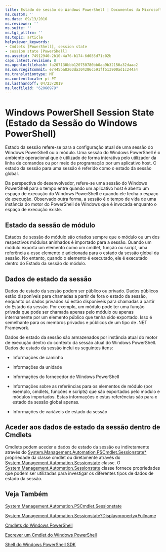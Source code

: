 ```yaml
---
title: Estado de sessão do Windows PowerShell | Documentos da Microsoft
ms.custom: ''
ms.date: 09/13/2016
ms.reviewer: ''
ms.suite: ''
ms.tgt_pltfrm: ''
ms.topic: article
helpviewer_keywords:
- Cmdlets [PowerShell], session state
- session state [PowerShell]
ms.assetid: 74912940-2b10-4a76-b174-6d035d71c02b
caps.latest.revision: 8
ms.openlocfilehash: fa207130bbb120750780bb0aa9b32150a32daaa2
ms.sourcegitcommit: e7445ba8203da304286c591ff513900ad1c244a4
ms.translationtype: MT
ms.contentlocale: pt-PT
ms.lasthandoff: 04/23/2019
ms.locfileid: "62066979"
---
```

# <a name="windows-powershell-session-state"></a>Windows PowerShell Session State (Estado da Sessão do Windows PowerShell)

Estado da sessão refere-se para a configuração atual de uma sessão do Windows PowerShell ou o módulo. Uma sessão do Windows PowerShell é o ambiente operacional que é utilizado de forma interativa pelo utilizador da linha de comandos ou por meio de programação por um aplicativo host. O estado da sessão para uma sessão é referido como o estado da sessão global.

Da perspectiva do desenvolvedor, refere-se uma sessão do Windows PowerShell para o tempo entre quando um aplicativo host é aberto um espaço de execução do Windows PowerShell e quando ele fecha o espaço de execução. Observado outra forma, a sessão é o tempo de vida de uma instância do motor do PowerShell de Windows que é invocada enquanto o espaço de execução existe.

## <a name="module-session-state"></a>Estado da sessão de módulo

Estados de sessão do módulo são criados sempre que o módulo ou um dos respectivos módulos aninhados é importado para a sessão. Quando um módulo exporta um elemento como um cmdlet, função ou script, uma referência a esse elemento é adicionada para o estado da sessão global da sessão. No entanto, quando o elemento é executado, ele é executado dentro do Estado da sessão do módulo.

## <a name="session-state-data"></a>Dados de estado da sessão

Dados de estado da sessão podem ser público ou privado. Dados públicos estão disponíveis para chamadas a partir de fora o estado da sessão, enquanto os dados privados só estão disponíveis para chamadas a partir do Estado da sessão. Por exemplo, um módulo pode ter uma função privada que pode ser chamada apenas pelo módulo ou apenas internamente por um elemento público que tenha sido exportado. Isso é semelhante para os membros privados e públicos de um tipo de .NET Framework.

Dados de estado da sessão são armazenados por instância atual do motor de execução dentro do contexto da sessão atual do Windows PowerShell. Dados de estado da sessão inclui os seguintes itens:

- Informações de caminho

- Informações da unidade

- Informações do fornecedor de Windows PowerShell

- Informações sobre as referências para os elementos de módulo (por exemplo, cmdlets, funções e scripts) que são exportados pelo módulo e módulos importados. Estas informações e estas referências são para o estado da sessão global apenas.

- Informações de variáveis de estado da sessão

## <a name="accessing-session-state-data-within-cmdlets"></a>Aceder aos dados de estado da sessão dentro de Cmdlets

Cmdlets podem aceder a dados de estado da sessão ou indiretamente através do [System.Management.Automation.PSCmdlet.Sessionstate*](/dotnet/api/System.Management.Automation.PSCmdlet.SessionState) propriedade da classe cmdlet ou diretamente através do [ System.Management.Automation.Sessionstate](/dotnet/api/System.Management.Automation.SessionState) classe. O [System.Management.Automation.Sessionstate](/dotnet/api/System.Management.Automation.SessionState) classe fornece propriedades que podem ser utilizadas para investigar os diferentes tipos de dados de estado da sessão.

## <a name="see-also"></a>Veja Também

[System.Management.Automation.PSCmdlet.Sessionstate](/dotnet/api/System.Management.Automation.PSCmdlet.SessionState)

[System.Management.Automation.Sessionstate?Displayproperty=Fullname](/dotnet/api/System.Management.Automation.SessionState)

[Cmdlets do Windows PowerShell](./cmdlet-overview.md)

[Escrever um Cmdlet do Windows PowerShell](./writing-a-windows-powershell-cmdlet.md)

[Shell do Windows PowerShell SDK](../windows-powershell-reference.md)

